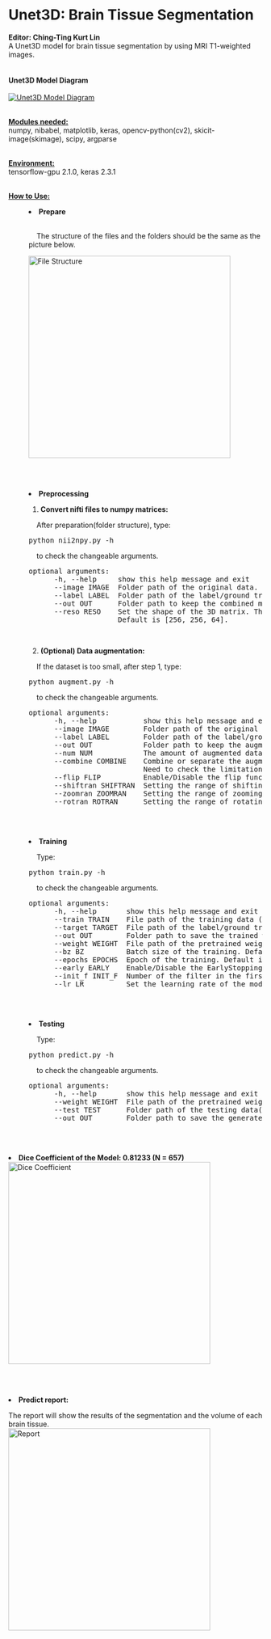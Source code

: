 # Unet3D: Brain Tissue Segmentation
<strong>Editor: Ching-Ting Kurt Lin</strong>
<br>A Unet3D model for brain tissue segmentation by using MRI T1-weighted images.<br><br>
<br><strong>Unet3D Model Diagram</strong><br>
<br><a href="https://imgur.com/juLtdhU"><img src="https://i.imgur.com/juLtdhU.png" title="Unet3D Model Diagram" /></a>

<br><strong><u>Modules needed:</u></strong><br>
numpy, nibabel, matplotlib, keras, opencv-python(cv2), skicit-image(skimage), scipy, argparse

<br><strong><u>Environment:</u></strong><br>
tensorflow-gpu 2.1.0, keras 2.3.1

<br><strong><u>How to Use:</u></strong><br>

<menu><li><strong>Prepare</strong></li><br>
<p>&nbsp;&nbsp;&nbsp;&nbsp;The structure of the files and the folders should be the same as the picture below.</p>
<a href="https://imgur.com/DGH0y10"><img src="https://i.imgur.com/DGH0y10.png" title="File Structure" width="400" /></a>

<br><br><li><strong>Preprocessing</strong></li>
  <ol><strong><li>Convert nifti files to numpy matrices:</strong></li></ol>
  <p>&nbsp;&nbsp;&nbsp;&nbsp;After preparation(folder structure), type:
  <pre>python nii2npy.py -h</pre>
  &nbsp;&nbsp;&nbsp;&nbsp;to check the changeable arguments.</p>
  <pre>optional arguments:
  &nbsp;&nbsp;&nbsp;&nbsp;-h, --help     show this help message and exit
  &nbsp;&nbsp;&nbsp;&nbsp;--image IMAGE  Folder path of the original data.
  &nbsp;&nbsp;&nbsp;&nbsp;--label LABEL  Folder path of the label/ground truth.
  &nbsp;&nbsp;&nbsp;&nbsp;--out OUT      Folder path to keep the combined matrices.
  &nbsp;&nbsp;&nbsp;&nbsp;--reso RESO    Set the shape of the 3D matrix. The input list should be [H(height), W(width), D(depth)]. 
  &nbsp;&nbsp;&nbsp;&nbsp;               Default is [256, 256, 64].</pre>
  <br><ol><strong><li value="2">(Optional) Data augmentation:</strong></li></ol>
  <p>&nbsp;&nbsp;&nbsp;&nbsp;If the dataset is too small, after step 1, type:
  <pre>python augment.py -h</pre>
  &nbsp;&nbsp;&nbsp;&nbsp;to check the changeable arguments.</p>
  <pre>optional arguments:
  &nbsp;&nbsp;&nbsp;&nbsp;-h, --help           show this help message and exit
  &nbsp;&nbsp;&nbsp;&nbsp;--image IMAGE        Folder path of the original data (5-D numpy matrix).
  &nbsp;&nbsp;&nbsp;&nbsp;--label LABEL        Folder path of the label/ground truth (5-D numpy matrix).
  &nbsp;&nbsp;&nbsp;&nbsp;--out OUT            Folder path to keep the augment datas.
  &nbsp;&nbsp;&nbsp;&nbsp;--num NUM            The amount of augmented datas. Default is 500.
  &nbsp;&nbsp;&nbsp;&nbsp;--combine COMBINE    Combine or separate the augment files (True/False).
  &nbsp;&nbsp;&nbsp;&nbsp;                     Need to check the limitation of the RAM while combining all files. Default is True.
  &nbsp;&nbsp;&nbsp;&nbsp;--flip FLIP          Enable/Disable the flip function (True/False). Default is False.
  &nbsp;&nbsp;&nbsp;&nbsp;--shiftran SHIFTRAN  Setting the range of shifting pixels (only for x and y axis). Default is 5.
  &nbsp;&nbsp;&nbsp;&nbsp;--zoomran ZOOMRAN    Setting the range of zooming factor. Default is 1 as the original size.
  &nbsp;&nbsp;&nbsp;&nbsp;--rotran ROTRAN      Setting the range of rotating angle (degrees). Default is 5.</pre>
  
<br><br><li><strong>Training</strong></li>
<p>&nbsp;&nbsp;&nbsp;&nbsp;Type:
<pre>python train.py -h</pre>
&nbsp;&nbsp;&nbsp;&nbsp;to check the changeable arguments.</p>
<pre>optional arguments:
  &nbsp;&nbsp;&nbsp;&nbsp;-h, --help       show this help message and exit
  &nbsp;&nbsp;&nbsp;&nbsp;--train TRAIN    File path of the training data (5-D numpy matrix).
  &nbsp;&nbsp;&nbsp;&nbsp;--target TARGET  File path of the label/ground truth (5-D numpy matrix).
  &nbsp;&nbsp;&nbsp;&nbsp;--out OUT        Folder path to save the trained weights and the line charts of dice coefficient, loss and IoU.
  &nbsp;&nbsp;&nbsp;&nbsp;--weight WEIGHT  File path of the pretrained weights(h5 file). Default is None.
  &nbsp;&nbsp;&nbsp;&nbsp;--bz BZ          Batch size of the training. Default is 1.
  &nbsp;&nbsp;&nbsp;&nbsp;--epochs EPOCHS  Epoch of the training. Default is 50.
  &nbsp;&nbsp;&nbsp;&nbsp;--early EARLY    Enable/Disable the EarlyStopping function (True/False). Default is False.
  &nbsp;&nbsp;&nbsp;&nbsp;--init_f INIT_F  Number of the filter in the first encoder. Default is 32.
  &nbsp;&nbsp;&nbsp;&nbsp;--lr LR          Set the learning rate of the model. Default is 0.001.</pre>
  
<br><br><li><strong>Testing</strong></li>
<p>&nbsp;&nbsp;&nbsp;&nbsp;Type:
<pre>python predict.py -h</pre>
&nbsp;&nbsp;&nbsp;&nbsp;to check the changeable arguments.</p>
<pre>optional arguments:
  &nbsp;&nbsp;&nbsp;&nbsp;-h, --help       show this help message and exit
  &nbsp;&nbsp;&nbsp;&nbsp;--weight WEIGHT  File path of the pretrained weights(h5 file).
  &nbsp;&nbsp;&nbsp;&nbsp;--test TEST      Folder path of the testing data(nifti file).
  &nbsp;&nbsp;&nbsp;&nbsp;--out OUT        Folder path to save the generated reports.</pre></menu>

<br><br><strong><li>Dice Coefficient of the Model: 0.81233 (N = 657)</li></strong>
<a href="https://imgur.com/6RViFhg"><img src="https://i.imgur.com/6RViFhg.png" title="Dice Coefficient" width="400" /></a>

<br><br><strong><li>Predict report: </li></strong>
<p>The report will show the results of the segmentation and the volume of each brain tissue.<br>
<a href="https://imgur.com/316ml9O"><img src="https://i.imgur.com/316ml9O.png" title="Report" width="400" /></a></p>
